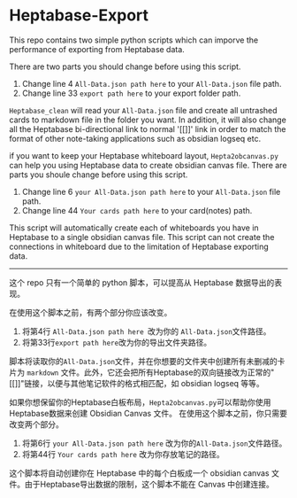 # Heptabase-Export
This repo contains two simple python scripts which can imporve the performance of exporting from Heptabase data.

There are two parts you should change before using this script.
1. Change line 4 `All-Data.json path here` to your `All-Data.json` file path.
2. Change line 33 `export path here` to your export folder path.

`Heptabase_clean` will read your `All-Data.json` file and create all untrashed cards to markdown file in the folder you want. In addition, it will also change all the Heptabase bi-directional link to normal '[[]]' link in order to match the format of other note-taking applications such as obsidian logseq etc.

if you want to keep your Heptabase whiteboard layout, `Hepta2obcanvas.py` can help you using Heptabase data to create obsidian canvas file.
There are parts you shoule change before using this script.
1. Change line 6 `your All-Data.json path here` to your `All-Data.json` file path.
2. Change line 44 `Your cards path here` to your card(notes) path.

This script will automatically create each of whiteboards you have in Heptabase to a single obsidian canvas file. This script can not create the connections in whiteboard due to the limitation of Heptabase exporting data. 


---
这个 repo 只有一个简单的 python 脚本，可以提高从 Heptabase 数据导出的表现。

在使用这个脚本之前，有两个部分你应该改变。
1. 将第4行 `All-Data.json path here `改为你的 `All-Data.json`文件路径。
2. 将第33行`export path here`改为你的导出文件夹路径。

脚本将读取你的`All-Data.json`文件，并在你想要的文件夹中创建所有未删减的卡片为 `markdown` 文件。此外，它还会把所有Heptabase的双向链接改为正常的"[[]]"链接，以便与其他笔记软件的格式相匹配，如 obsidian logseq 等等。

如果你想保留你的Heptabase白板布局，`Hepta2obcanvas.py`可以帮助你使用Heptabase数据来创建 Obsidian Canvas 文件。
在使用这个脚本之前，你只需要改变两个部分。
1. 将第6行 `your All-Data.json path here` 改为你的`All-Data.json`文件路径。
2. 将第44行 `Your cards path here` 改为你存放笔记的路径。

这个脚本将自动创建你在 Heptabase 中的每个白板成一个 obsidian canvas 文件。由于Heptabase导出数据的限制，这个脚本不能在 Canvas 中创建连接。


